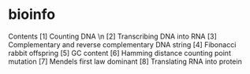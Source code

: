 # bioinfo
Contents
[1] Counting DNA \n
[2] Transcribing DNA into RNA
[3] Complementary and reverse complementary DNA string
[4] Fibonacci rabbit offspring
[5] GC content
[6] Hamming distance counting point mutation
[7] Mendels first law dominant
[8] Translating RNA into protein
